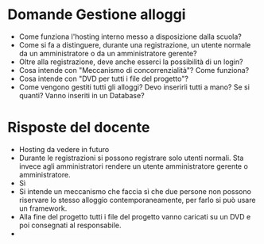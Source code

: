 # Domande Gestione alloggi
* Come funziona l'hosting interno messo a disposizione dalla scuola?
* Come si fa a distinguere, durante una registrazione, un utente normale da un amministratore o da un amministratore gerente?
* Oltre alla registrazione, deve anche esserci la possibilità di un login?
* Cosa intende con "Meccanismo di concorrenzialità"? Come funziona?
* Cosa intende con "DVD per tutti i file del progetto"?
* Come vengono gestiti tutti gli alloggi? Devo inserirli tutti a mano? Se si quanti? Vanno inseriti in un Database?

# Risposte del docente
* Hosting da vedere in futuro
* Durante le registrazioni si possono registrare solo utenti normali. Sta invece agli amministratori rendere un utente amministratore gerente o amministratore.
* Sì 
* Si intende un meccanismo che faccia sì che due persone non possono riservare lo stesso alloggio contemporaneamente, per farlo si può usare un framework.
* Alla fine del progetto tutti i file del progetto vanno caricati su un DVD e poi consegnati al responsabile. 
*